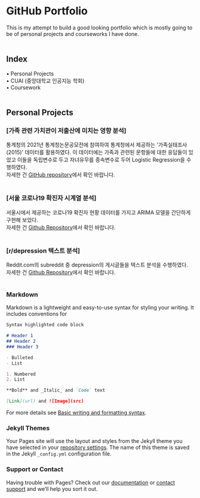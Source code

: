 # GitHub Portfolio

This is my attempt to build a good looking portfolio which is mostly going to be of personal projects and courseworks I have done.  
<br/>

## Index

• Personal Projects  
• CUAI (중앙대학교 인공지능 학회)  
• Coursework  
<br/>

## Personal Projects

### [가족 관련 가치관이 저출산에 미치는 영향 분석]

통계청의 2021년 통계청논문공모전에 참여하여 통계청에서 제공하는 '가족실태조사(2015)' 데이터를 활용하였다. 이 데이터에는 가족과 관련된 문항들에 대한 응답들이 있었고 이들을 독립변수로 두고 자녀유무를 종속변수로 두어 Logistic Regression을 수행하였다.  
자세한 건 [GitHub repository](https://github.com/jaeyonggy/R-Fertility)에서 확인 바랍니다.  
<br/>

### [서울 코로나19 확진자 시계열 분석]

서울시에서 제공하는 코로나19 확진자 현황 데이터를 가지고 ARIMA 모델을 간단하게 구현해 보았다.  
자세한 건 [Github Repository](https://github.com/jaeyonggy/TimeSeries-SeoulCovid-19)에서 확인 바랍니다.  
<br/>

### [r/depression 텍스트 분석]

Reddit.com의 subreddit 중 depression의 게시글들을 텍스트 분석을 수행하였다.  
자세한 건 [Github Repository](https://github.com/jaeyonggy/Project-RedditDepressionTextAnalysis)에서 확인 바랍니다.  
<br/>

### Markdown

Markdown is a lightweight and easy-to-use syntax for styling your writing. It includes conventions for

```markdown
Syntax highlighted code block

# Header 1
## Header 2
### Header 3

- Bulleted
- List

1. Numbered
2. List

**Bold** and _Italic_ and `Code` text

[Link](url) and ![Image](src)
```

For more details see [Basic writing and formatting syntax](https://docs.github.com/en/github/writing-on-github/getting-started-with-writing-and-formatting-on-github/basic-writing-and-formatting-syntax).

### Jekyll Themes

Your Pages site will use the layout and styles from the Jekyll theme you have selected in your [repository settings](https://github.com/jaeyonggy/Portfolio/settings/pages). The name of this theme is saved in the Jekyll `_config.yml` configuration file.

### Support or Contact

Having trouble with Pages? Check out our [documentation](https://docs.github.com/categories/github-pages-basics/) or [contact support](https://support.github.com/contact) and we’ll help you sort it out.
